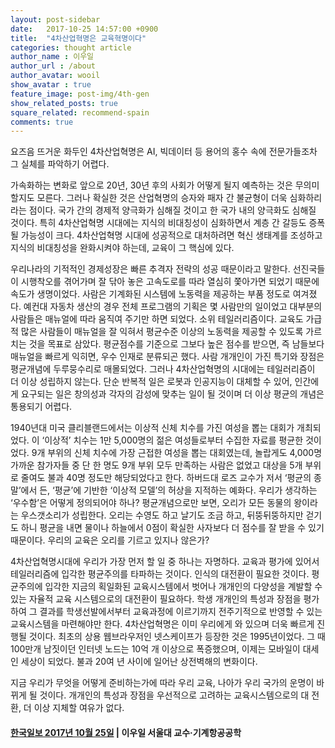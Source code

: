 ```yaml
---
layout: post-sidebar
date:   2017-10-25 14:57:00 +0900
title:  "4차산업혁명은 교육혁명이다"
categories: thought article
author_name : 이우일
author_url : /about
author_avatar: wooil
show_avatar : true
feature_image: post-img/4th-gen
show_related_posts: true
square_related: recommend-spain
comments: true
---
```


요즈음 뜨거운 화두인 4차산업혁명은 AI, 빅데이터 등 용어의 홍수 속에 전문가들조차 그 실체를 파악하기 어렵다.

가속화하는 변화로 앞으로 20년, 30년 후의 사회가 어떻게 될지 예측하는 것은 무의미할지도 모른다. 그러나 확실한 것은 산업혁명의 승자와 패자 간 불균형이 더욱 심화하리라는 점이다. 국가 간의 경제적 양극화가 심해질 것이고 한 국가 내의 양극화도 심해질 것이다. 특히 4차산업혁명 시대에는 지식의 비대칭성이 심화하면서 계층 간 갈등도 증폭될 가능성이 크다. 4차산업혁명 시대에 성공적으로 대처하려면 혁신 생태계를 조성하고 지식의 비대칭성을 완화시켜야 하는데, 교육이 그 핵심에 있다.

우리나라의 기적적인 경제성장은 빠른 추격자 전략의 성공 때문이라고 말한다. 선진국들이 시행착오를 겪어가며 잘 닦아 놓은 고속도로를 따라 열심히 쫓아가면 되었기 때문에 속도가 생명이었다. 사람은 기계화된 시스템에 노동력을 제공하는 부품 정도로 여겨졌다. 예컨대 자동차 생산의 경우 전체 프로그램의 기획은 몇 사람만의 일이었고 대부분의 사람들은 매뉴얼에 따라 움직여 주기만 하면 되었다. 소위 테일러리즘이다. 교육도 가급적 많은 사람들이 매뉴얼을 잘 익혀서 평균수준 이상의 노동력을 제공할 수 있도록 가르치는 것을 목표로 삼았다. 평균점수를 기준으로 그보다 높은 점수를 받으면, 즉 남들보다 매뉴얼을 빠르게 익히면, 우수 인재로 분류되곤 했다. 사람 개개인이 가진 특기와 장점은 평균개념에 두루뭉수리로 매몰되었다. 그러나 4차산업혁명의 시대에는 테일러리즘이 더 이상 성립하지 않는다. 단순 반복적 일은 로봇과 인공지능이 대체할 수 있어, 인간에게 요구되는 일은 창의성과 각자의 감성에 맞추는 일이 될 것이며 더 이상 평균의 개념은 통용되기 어렵다.

1940년대 미국 클리블랜드에서는 이상적 신체 치수를 가진 여성을 뽑는 대회가 개최되었다. 이 ‘이상적’ 치수는 1만 5,000명의 젊은 여성들로부터 수집한 자료를 평균한 것이었다. 9개 부위의 신체 치수에 가장 근접한 여성을 뽑는 대회였는데, 놀랍게도 4,000명 가까운 참가자들 중 단 한 명도 9개 부위 모두 만족하는 사람은 없었고 대상을 5개 부위로 줄여도 불과 40명 정도만 해당되었다고 한다. 하버드대 로즈 교수가 저서 ‘평균의 종말’에서 든, ‘평균’에 기반한 ‘이상적 모델’의 허상을 지적하는 예화다. 우리가 생각하는 ‘우수함’은 어떻게 정의되어야 하나? 평균개념으로만 보면, 오리가 모든 동물의 왕이라는 우스갯소리가 성립한다. 오리는 수영도 하고 날기도 조금 하고, 뒤뚱뒤뚱하지만 걷기도 하니 평균을 내면 물이나 하늘에서 0점이 확실한 사자보다 더 점수를 잘 받을 수 있기 때문이다. 우리의 교육은 오리를 기르고 있지나 않은가?

4차산업혁명시대에 우리가 가장 먼저 할 일 중 하나는 자명하다. 교육과 평가에 있어서 테일러리즘에 입각한 평균주의를 타파하는 것이다. 인식의 대전환이 필요한 것이다. 평균주의에 입각한 지금의 획일화된 교육시스템에서 벗어나 개개인의 다양성을 계발할 수 있는 자율적 교육 시스템으로의 대전환이 필요하다. 학생 개개인의 특성과 장점을 평가하여 그 결과를 학생선발에서부터 교육과정에 이르기까지 전주기적으로 반영할 수 있는 교육시스템을 마련해야만 한다. 4차산업혁명은 이미 우리에게 와 있으며 더욱 빠르게 진행될 것이다. 최초의 상용 웹브라우저인 넷스케이프가 등장한 것은 1995년이었다. 그 때 100만개 남짓이던 인터넷 노드는 10억 개 이상으로 폭증했으며, 이제는 모바일이 대세인 세상이 되었다. 불과 20여 년 사이에 일어난 상전벽해의 변화이다.

지금 우리가 무엇을 어떻게 준비하는가에 따라 우리 교육, 나아가 우리 국가의 운명이 바뀌게 될 것이다. 개개인의 특성과 장점을 우선적으로 고려하는 교육시스템으로의 대 전환, 더 이상 지체할 여유가 없다.

#### **[한국일보 2017년 10월 25일](http://www.hankookilbo.com/v/b0443ce48eba4cfd80896efe1e4ff9ea)** | 이우일 서울대 교수·기계항공공학

